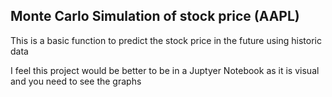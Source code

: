 ## Monte Carlo Simulation of stock price (AAPL)

This is a basic function to predict the stock price in the future using historic data

I feel this project would be better to be in a Juptyer Notebook as it is visual and you need to see the graphs